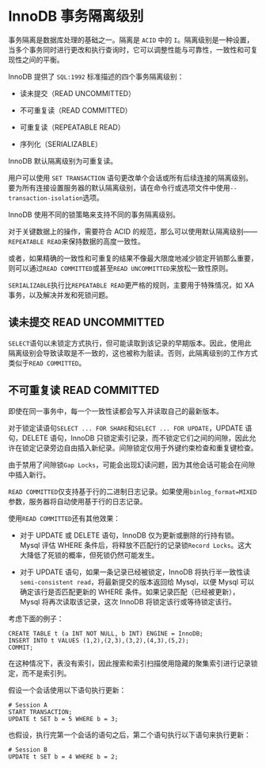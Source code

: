 # InnoDB 事务隔离级别

事务隔离是数据库处理的基础之一。隔离是 `ACID` 中的 `I`。隔离级别是一种设置，当多个事务同时进行更改和执行查询时，它可以调整性能与可靠性，一致性和可复现性之间的平衡。

InnoDB 提供了 `SQL:1992` 标准描述的四个事务隔离级别：

- 读未提交（READ UNCOMMITTED）

- 不可重复读（READ COMMITTED）

- 可重复读（REPEATABLE READ）

- 序列化（SERIALIZABLE）

InnoDB 默认隔离级别为可重复读。

用户可以使用 `SET TRANSACTION` 语句更改单个会话或所有后续连接的隔离级别。要为所有连接设置服务器的默认隔离级别，请在命令行或选项文件中使用`--transaction-isolation`选项。

InnoDB 使用不同的锁策略来支持不同的事务隔离级别。

对于关键数据上的操作，需要符合 ACID 的规范，那么可以使用默认隔离级别——`REPEATABLE READ`来保持数据的高度一致性。

或者，如果精确的一致性和可重复的结果不像最大限度地减少锁定开销那么重要，则可以通过`READ COMMITTED`或甚至`READ UNCOMMITTED`来放松一致性原则。

`SERIALIZABLE`执行比`REPEATABLE READ`更严格的规则，主要用于特殊情况，如 XA 事务，以及解决并发和死锁问题。

## 读未提交 READ UNCOMMITTED

`SELECT`语句以未锁定方式执行，但可能读取到该记录的早期版本。因此，使用此隔离级别会导致读取是不一致的，这也被称为脏读。否则，此隔离级别的工作方式类似于`READ COMMITTED`。

## 不可重复读 READ COMMITTED

即使在同一事务中，每一个一致性读都会写入并读取自己的最新版本。

对于锁定读语句`SELECT ... FOR SHARE`和`SELECT ... FOR UPDATE`，UPDATE 语句，DELETE 语句，InnoDB 只锁定索引记录，而不锁定它们之间的间隙，因此允许在锁定记录旁边自由插入新纪录。间隙锁定仅用于外键约束检查和重复键检查。

由于禁用了间隙锁`Gap Locks`，可能会出现幻读问题，因为其他会话可能会在间隙中插入新行。

`READ COMMITTED`仅支持基于行的二进制日志记录。如果使用`binlog_format=MIXED`参数，服务器将自动使用基于行的日志记录。

使用`READ COMMITTED`还有其他效果：

- 对于 UPDATE 或 DELETE 语句，InnoDB 仅为更新或删除的行持有锁。Mysql 评估 WHERE 条件后，将释放不匹配行的记录锁`Record Locks`。这大大降低了死锁的概率，但死锁仍然可能发生。

- 对于 UPDATE 语句，如果一条记录已经被锁定，InnoDB 将执行半一致性读`semi-consistent read`，将最新提交的版本返回给 Mysql，以便 Mysql 可以确定该行是否匹配更新的 WHERE 条件。如果记录匹配（已经被更新），Mysql 将再次读取该记录，这次 InnoDB 将锁定该行或等待锁定该行。

考虑下面的例子：

```mysql
CREATE TABLE t (a INT NOT NULL, b INT) ENGINE = InnoDB;
INSERT INTO t VALUES (1,2),(2,3),(3,2),(4,3),(5,2);
COMMIT;
```

在这种情况下，表没有索引，因此搜索和索引扫描使用隐藏的聚集索引进行记录锁定，而不是索引列。

假设一个会话使用以下语句执行更新：

```mysql
# Session A
START TRANSACTION;
UPDATE t SET b = 5 WHERE b = 3;
```

也假设，执行完第一个会话的语句之后，第二个语句执行以下语句来执行更新：

```mysql
# Session B
UPDATE t SET b = 4 WHERE b = 2;
```

